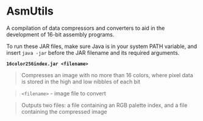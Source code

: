 AsmUtils
========

A compilation of data compressors and converters to aid in the development of 16-bit assembly programs.

To run these JAR files, make sure Java is in your system PATH variable, and insert `java -jar` before the JAR filename and its required arguments.

**`16color256index.jar <filename>`**

> Compresses an image with no more than 16 colors, where pixel data is stored in the high and low nibbles of each bit

> `<filename>` - image file to convert

> Outputs two files: a file containing an RGB palette index, and a file containing the compressed image